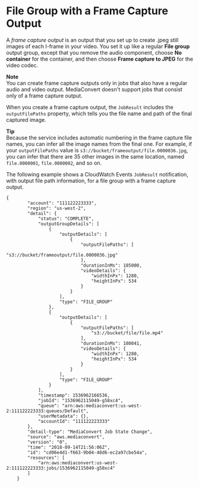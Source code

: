 # File Group with a Frame Capture Output<a name="file-group-with-frame-capture-output"></a>

A *frame capture output* is an output that you set up to create \.jpeg still images of each I\-frame in your video\. You set it up like a regular **File group** output group, except that you remove the audio component, choose **No container** for the container, and then choose **Frame capture to JPEG** for the video codec\.

**Note**  
You can create frame capture outputs only in jobs that also have a regular audio and video output\. MediaConvert doesn't support jobs that consist only of a frame capture output\.

When you create a frame capture output, the `JobResult` includes the `outputFilePaths` property, which tells you the file name and path of the final captured image\. 

**Tip**  
Because the service includes automatic numbering in the frame capture file names, you can infer all the image names from the final one\. For example, if your `outputFilePaths` value is `s3://bucket/frameoutput/file.0000036.jpg`, you can infer that there are 35 other images in the same location, named `file.0000001`, `file.0000002`, and so on\.

The following example shows a CloudWatch Events `JobResult` notification, with output file path information, for a file group with a frame capture output\. 

```
{
        "account": "111122223333",
        "region": "us-west-2",
        "detail": {
            "status": "COMPLETE",
            "outputGroupDetails": [
                {
                    "outputDetails": [
                        {
                            "outputFilePaths": [
                                "s3://bucket/frameoutput/file.0000036.jpg"
                            ],
                            "durationInMs": 185000,
                            "videoDetails": {
                                "widthInPx": 1280,
                                "heightInPx": 534
                            }
                        }
                    ],
                    "type": "FILE_GROUP"
                },
                {
                    "outputDetails": [
                        {
                            "outputFilePaths": [
                                "s3://bucket/file/file.mp4"
                            ],
                            "durationInMs": 180041,
                            "videoDetails": {
                                "widthInPx": 1280,
                                "heightInPx": 534
                            }
                        }
                    ],
                    "type": "FILE_GROUP"
                }
            ],
            "timestamp": 1536962166536,
            "jobId": "1536962115049-g58xc4",
            "queue": "arn:aws:mediaconvert:us-west-2:111122223333:queues/Default",
            "userMetadata": {},
            "accountId": "111122223333"
        },
        "detail-type": "MediaConvert Job State Change",
        "source": "aws.mediaconvert",
        "version": "0",
        "time": "2018-09-14T21:56:06Z",
        "id": "cd06e4d1-f663-9b04-48d6-ec2a97cbe54a",
        "resources": [
            "arn:aws:mediaconvert:us-west-2:111122223333:jobs/1536962115049-g58xc4"
        ]
    }
```
